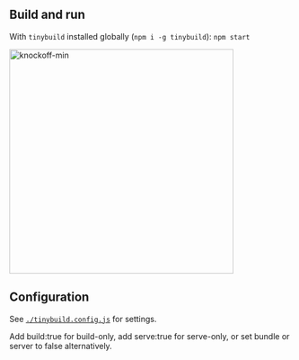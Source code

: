 ## Build and run

With `tinybuild` installed globally (`npm i -g tinybuild`): `npm start`

<img width="399" alt="knockoff-min" src="https://github.com/user-attachments/assets/38b7c063-0759-4443-801f-6cb216cdfbf5" />

## Configuration

See [`./tinybuild.config.js`](./tinybuild.config.js) for settings. 

Add build:true for build-only, add serve:true for serve-only, or set bundle or server to false alternatively.

